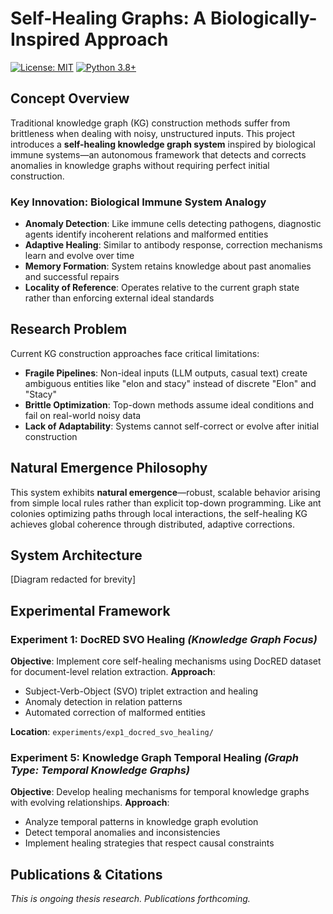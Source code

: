 # Self-Healing Graphs: A Biologically-Inspired Approach

[![License: MIT](https://img.shields.io/badge/License-MIT-yellow.svg)](https://opensource.org/licenses/MIT)
[![Python 3.8+](https://img.shields.io/badge/python-3.8+-blue.svg)](https://www.python.org/downloads/)

## Concept Overview

Traditional knowledge graph (KG) construction methods suffer from brittleness when dealing with noisy, unstructured inputs. This project introduces a **self-healing knowledge graph system** inspired by biological immune systems—an autonomous framework that detects and corrects anomalies in knowledge graphs without requiring perfect initial construction.

### Key Innovation: Biological Immune System Analogy

* **Anomaly Detection**: Like immune cells detecting pathogens, diagnostic agents identify incoherent relations and malformed entities
* **Adaptive Healing**: Similar to antibody response, correction mechanisms learn and evolve over time
* **Memory Formation**: System retains knowledge about past anomalies and successful repairs
* **Locality of Reference**: Operates relative to the current graph state rather than enforcing external ideal standards

## Research Problem

Current KG construction approaches face critical limitations:

* **Fragile Pipelines**: Non-ideal inputs (LLM outputs, casual text) create ambiguous entities like "elon and stacy" instead of discrete "Elon" and "Stacy"
* **Brittle Optimization**: Top-down methods assume ideal conditions and fail on real-world noisy data
* **Lack of Adaptability**: Systems cannot self-correct or evolve after initial construction

## Natural Emergence Philosophy

This system exhibits **natural emergence**—robust, scalable behavior arising from simple local rules rather than explicit top-down programming. Like ant colonies optimizing paths through local interactions, the self-healing KG achieves global coherence through distributed, adaptive corrections.

## System Architecture

\[Diagram redacted for brevity]

## Experimental Framework

### Experiment 1: DocRED SVO Healing *(Knowledge Graph Focus)*

**Objective**: Implement core self-healing mechanisms using DocRED dataset for document-level relation extraction.
**Approach**:

* Subject-Verb-Object (SVO) triplet extraction and healing
* Anomaly detection in relation patterns
* Automated correction of malformed entities

**Location**: `experiments/exp1_docred_svo_healing/`

### Experiment 5: Knowledge Graph Temporal Healing *(Graph Type: Temporal Knowledge Graphs)*

**Objective**: Develop healing mechanisms for temporal knowledge graphs with evolving relationships.
**Approach**:

* Analyze temporal patterns in knowledge graph evolution
* Detect temporal anomalies and inconsistencies
* Implement healing strategies that respect causal constraints


## Publications & Citations

*This is ongoing thesis research. Publications forthcoming.*




